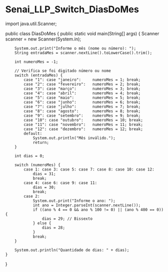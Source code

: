 # Senai_LLP_Switch_DiasDoMes

import java.util.Scanner;

public class DiasDoMes {
    public static void main(String[] args) {
        Scanner scanner = new Scanner(System.in);

        System.out.print("Informe o mês (nome ou número): ");
        String entradaMes = scanner.nextLine().toLowerCase().trim();

        int numeroMes = -1;

        // Verifica se foi digitado número ou nome
        switch (entradaMes) {
            case "1": case "janeiro":     numeroMes = 1; break;
            case "2": case "fevereiro":   numeroMes = 2; break;
            case "3": case "março":       numeroMes = 3; break;
            case "4": case "abril":       numeroMes = 4; break;
            case "5": case "maio":        numeroMes = 5; break;
            case "6": case "junho":       numeroMes = 6; break;
            case "7": case "julho":       numeroMes = 7; break;
            case "8": case "agosto":      numeroMes = 8; break;
            case "9": case "setembro":    numeroMes = 9; break;
            case "10": case "outubro":    numeroMes = 10; break;
            case "11": case "novembro":   numeroMes = 11; break;
            case "12": case "dezembro":   numeroMes = 12; break;
            default:
                System.out.println("Mês inválido.");
                return;
        }

        int dias = 0;

        switch (numeroMes) {
            case 1: case 3: case 5: case 7: case 8: case 10: case 12:
                dias = 31;
                break;
            case 4: case 6: case 9: case 11:
                dias = 30;
                break;
            case 2:
                System.out.print("Informe o ano: ");
                int ano = Integer.parseInt(scanner.nextLine());
                if ((ano % 4 == 0 && ano % 100 != 0) || (ano % 400 == 0)) {
                    dias = 29; // Bissexto
                } else {
                    dias = 28;
                }
                break;
        }

        System.out.println("Quantidade de dias: " + dias);
    }
}

